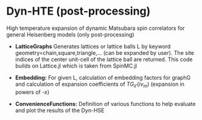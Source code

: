 # Dyn-HTE (post-processing)
High temperature expansion of dynamic Matsubara spin correlators for general Heisenberg models (only post-processing)

* **LatticeGraphs** Generates lattices or lattice balls L by keyword geometry=chain,square,triangle,... (can be expanded by user). The site indices of the center unit-cell of the lattice ball are returned. This code builds on Lattice.jl which is taken from SpinMC.jl

* **Embedding:**  For given L, calculation of embedding factors for graphG and calculation of expansion coefficients of $TG_{ii\prime}(i\nu_m)$ (expansion in powers of -x)

* **ConvenienceFunctions:**  Definition of various functions to help evaluate and plot the results of the Dyn-HSE

